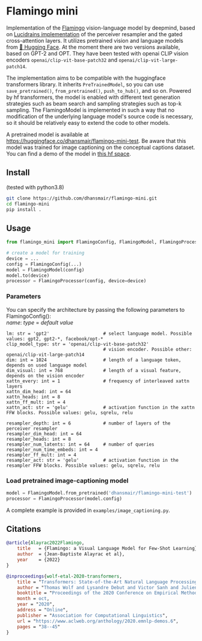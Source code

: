 # Flamingo mini
Implementation of the <a href="https://www.deepmind.com/blog/tackling-multiple-tasks-with-a-single-visual-language-model" target="blank">Flamingo</a> vision-language model by deepmind, based on <a href="https://github.com/lucidrains/flamingo-pytorch" targe="blank">Lucidrains implementation</a> of the perceiver resampler and the gated cross-attention layers. It utilizes pretrained vision and language models from <a href="https://huggingface.co/" target="blank"> 🤗 Hugging Face</a>. At the moment there are two versions available, based on GPT-2 and OPT. They have been tested with openai CLIP vision encoders `openai/clip-vit-base-patch32` and `openai/clip-vit-large-patch14`.

The implementation aims to be compatible with the huggingface transformers library. It inherits `PreTrainedModel`, so you can use `save_pretrained()`, `from_pretrained()`, `push_to_hub()`, and so on. Powered by hf transformers, the model is enabled with different text generation strategies such as beam search and sampling strategies such as top-k sampling.
The FlamingoModel is implemented in such a way that no modification of the underlying language model's source code is necessary, so it should be relatively easy to extend the code to other models.

A pretrained model is available at https://huggingface.co/dhansmair/flamingo-mini-test.
Be aware that this model was trained for image captioning on the conceptual captions dataset.
You can find a demo of the model in <a href="https://huggingface.co/spaces/dhansmair/flamingo-cap" target="blank">this hf space</a>. 

## Install
(tested with python3.8)

```bash
git clone https://github.com/dhansmair/flamingo-mini.git
cd flamingo-mini
pip install .
```

## Usage
```python
from flamingo_mini import FlamingoConfig, FlamingoModel, FlamingoProcessor

# create a model for training
device = ...
config = FlamingoConfig(...)
model = FlamingoModel(config)
model.to(device)
processor = FlamingoProcessor(config, device=device)
```
### Parameters
You can specify the architecture by passing the following parameters to FlamingoConfig():  
*name*: *type* = *default value*
```
lm: str = 'gpt2'                    # select language model. Possible values: gpt2, gpt2-*, facebook/opt-*
clip_model_type: str = 'openai/clip-vit-base-patch32'      
                                    # vision encoder. Possible other: openai/clip-vit-large-patch14
dim: int = 1024                     # length of a language token, depends on used language model
dim_visual: int = 768               # length of a visual feature, depends on the vision encoder
xattn_every: int = 1                # frequency of interleaved xattn layers
xattn_dim_head: int = 64
xattn_heads: int = 8
xattn_ff_mult: int = 4
xattn_act: str = 'gelu'             # activation function in the xattn FFW blocks. Possible values: gelu, sqrelu, relu

resampler_depth: int = 6            # number of layers of the perceiver resampler
resampler_dim_head: int = 64
resampler_heads: int = 8
resampler_num_latents: int = 64     # number of queries
resampler_num_time_embeds: int = 4
resampler_ff_mult: int = 4
resampler_act: str = 'gelu'         # activation function in the resampler FFW blocks. Possible values: gelu, sqrelu, relu

```

### Load pretrained image-captioning model
```python
model = FlamingoModel.from_pretrained('dhansmair/flamingo-mini-test')
processor = FlamingoProcessor(model.config)
```
A complete example is provided in `examples/image_captioning.py`.

## Citations

```bibtex
@article{Alayrac2022Flamingo,
    title   = {Flamingo: a Visual Language Model for Few-Shot Learning},
    author  = {Jean-Baptiste Alayrac et al},
    year    = {2022}
}

@inproceedings{wolf-etal-2020-transformers,
    title = "Transformers: State-of-the-Art Natural Language Processing",
    author = "Thomas Wolf and Lysandre Debut and Victor Sanh and Julien Chaumond and Clement Delangue and Anthony Moi and Pierric Cistac and Tim Rault and Rémi Louf and Morgan Funtowicz and Joe Davison and Sam Shleifer and Patrick von Platen and Clara Ma and Yacine Jernite and Julien Plu and Canwen Xu and Teven Le Scao and Sylvain Gugger and Mariama Drame and Quentin Lhoest and Alexander M. Rush",
    booktitle = "Proceedings of the 2020 Conference on Empirical Methods in Natural Language Processing: System Demonstrations",
    month = oct,
    year = "2020",
    address = "Online",
    publisher = "Association for Computational Linguistics",
    url = "https://www.aclweb.org/anthology/2020.emnlp-demos.6",
    pages = "38--45"
}

```
